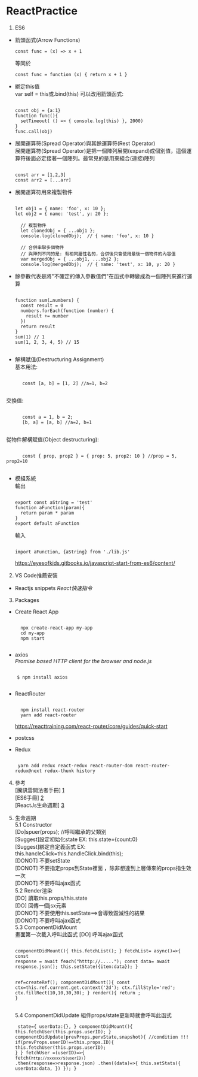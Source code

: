 # ReactPractice
1. ES6  
*   箭頭函式(Arrow Functions)  
    <pre><code>const func = (x) => x + 1</code></pre>
    等同於  
    
    <pre><code>const func = function (x) { return x + 1 }</code></pre>
  
* 綁定this值  
  var self = this或.bind(this)
  可以改用箭頭函式:
  
  <pre><code>
  const obj = {a:1}
  function func(){
    setTimeout( () => { console.log(this) }, 2000)
  }
  func.call(obj)
  </code></pre>
  
* 展開運算符(Spread Operator)與其餘運算符(Rest Operator)  
  展開運算符(Spread Operator)是把一個陣列展開(expand)成個別值，這個運算符後面必定接著一個陣列。最常見的是用來組合(連接)陣列  
  
  <pre><code>
  const arr = [1,2,3]
  const arr2 = [...arr]
  </code></pre>
  
* 展開運算符用來複製物件  
  <pre><code>
  let obj1 = { name: 'foo', x: 10 };
  let obj2 = { name: 'test', y: 20 };

    // 複製物件
    let clonedObj = { ...obj1 };
    console.log(clonedObj);  // { name: 'foo', x: 10 }

    // 合併串聯多個物件
    // 與陣列不同的是: 有相同屬性名的，合併後只會使用最後一個物件的內容值
    var mergedObj = { ...obj1, ...obj2 };
    console.log(mergedObj);  // { name: 'test', x: 10, y: 20 }
  </code></pre>
  
* 餘參數代表是將"不確定的傳入參數值們"在函式中轉變成為一個陣列來進行運算  
    <pre><code>
  function sum(…numbers) {
    const result = 0
    numbers.forEach(function (number) {
      result += number
    })
    return result
  }
  sum(1) // 1
  sum(1, 2, 3, 4, 5) // 15
   </code></pre>
* 解構賦值(Destructuring Assignment)  
  基本用法:  
  
 <pre><code>
      const [a, b] = [1, 2] //a=1, b=2
 </code></pre>
  交換值:  
  
  <pre><code>
      const a = 1, b = 2;
      [b, a] = [a, b] //a=2, b=1
  </code></pre>
  從物件解構賦值(Object destructuring):  
  
  <pre><code>
      const { prop, prop2 } = { prop: 5, prop2: 10 } //prop = 5, prop2=10
  </code></pre>
  
* 模組系統  
  輸出  
  
  <pre><code>
  export const aString = 'test'
  function aFunction(param){
    return param * param
  }
  export default aFunction
  </code></pre>
  
  輸入  
  <pre><code>
  import aFunction, {aString} from './lib.js'
  </code></pre>
  https://eyesofkids.gitbooks.io/javascript-start-from-es6/content/
  
2. VS Code推薦安裝
* Reactjs snippets
  *React快速指令*
  
3. Packages
* Create React App
    <pre><code>
    npx create-react-app my-app
    cd my-app
    npm start
    </code></pre>
    
* axios  
 *Promise based HTTP client for the browser and node.js*
 <pre><code>
    $ npm install axios
 </code></pre>
 
* ReactRouter  
   <pre><code>
    npm install react-router
    yarn add react-router
  </code></pre>
  https://reacttraining.com/react-router/core/guides/quick-start

* postcss

* Redux
  <pre><code>
   yarn add redux react-redux react-router-dom react-router-redux@next redux-thunk history
  </code></pre>
  
4. 參考  
[騰訊雲開法者手冊] [1]  
[ES6手冊] [2]  
[ReactJs生命週期] [3]

  [1]: https://cloud.tencent.com/developer/devdocs        "騰訊雲開法者手冊"
  [2]: https://eyesofkids.gitbooks.io/javascript-start-from-es6/content/  "ES6手冊"
  [3]: http://projects.wojtekmaj.pl/react-lifecycle-methods-diagram/ "ReactJs生命週期"
  
5.  生命週期  
    5.1 Constructor  
        [Do]spuer(props); //呼叫繼承的父類別  
        [Suggest]設定初始化state EX: this.state={count:0}  
        [Suggest]綁定自定義函式 EX: this.hancleClick=this.handleClick.bind(this);   
        [DONOT] 不要setState  
        [DONOT] 不要指定props到State裡面 ，除非想達到上層傳來的props指生效一次  
        [DONOT] 不要呼叫ajax函式  
    5.2 Render渲染  
        [DO] 讀取this.props/this.state  
        [DO] 回傳一個jsx元素  
        [DONOT] 不要使用this.setState==>會導致毀滅性的結果  
        [DONOT] 不要呼叫ajax函式  
    5.3 ComponentDidMount  
        畫面第一次載入呼叫此函式
        [DO] 呼叫ajax函式 
        <pre><code>
        componentDidMount(){
            this.fetchList();
        }
        fetchList= async()=>{
            const response = await feach("htttp://.....");
            const data= await response.json();
            this.setState({item:data});
        }
        </code></pre>
        <pre><code>
        ref=createRef();
        componentDidMount(){
            const ctx=this.ref.current.get.context('2d');
            ctx.fillStyle='red';
            ctx.fillRect(10,10,30,30);
        }
        render(){
            return <canvas ref={this.ref}/>;
        }        
        </code></pre>
    5.4 ComponentDidUpdate
        組件props/state更新時就會呼叫此函式
        <pre><code>
        state={
            userData:{},
        }
        componentDidMount(){
            this.fetchUser(this.props.userID);
        }
        componentDidUpdate(prevProps,pervState,snapshot){
            //condition !!!
            if(prevProps.userID!==this.props.ID){
                this.fetchUser(this.props.userID);
            }
        }
        fetchUser =(userID)=>{
            fetch(`http://xxxxxx/$(userID)`)
            .then(response=>response.json)
            .then((data)=>{
                this.setStats({
                    userData:data,
                })
            });
        }
        </code></pre>
        
        
    

